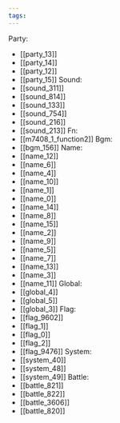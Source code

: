 ```yaml
---
tags:
---
```

Party:
- [[party_13]]
- [[party_14]]
- [[party_12]]
- [[party_15]]
Sound:
- [[sound_311]]
- [[sound_814]]
- [[sound_133]]
- [[sound_754]]
- [[sound_216]]
- [[sound_213]]
Fn:
- [[m7408_1_function2]]
Bgm:
- [[bgm_156]]
Name:
- [[name_12]]
- [[name_6]]
- [[name_4]]
- [[name_10]]
- [[name_1]]
- [[name_0]]
- [[name_14]]
- [[name_8]]
- [[name_15]]
- [[name_2]]
- [[name_9]]
- [[name_5]]
- [[name_7]]
- [[name_13]]
- [[name_3]]
- [[name_11]]
Global:
- [[global_4]]
- [[global_5]]
- [[global_3]]
Flag:
- [[flag_9602]]
- [[flag_1]]
- [[flag_0]]
- [[flag_2]]
- [[flag_9476]]
System:
- [[system_40]]
- [[system_48]]
- [[system_49]]
Battle:
- [[battle_821]]
- [[battle_822]]
- [[battle_3606]]
- [[battle_820]]
